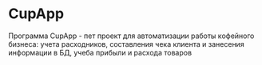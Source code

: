 # CupApp
Программа CupApp - пет проект для автоматизации работы кофейного бизнеса: учета расходников, составления чека
клиента и занесения информации в БД, учеба прибыли и расхода товаров
